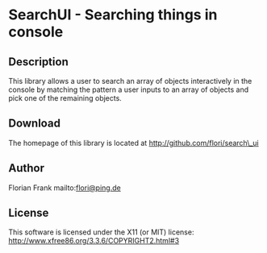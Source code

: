 # SearchUI - Searching things in console

## Description

This library allows a user to search an array of objects
interactively in the console by matching the pattern a user inputs to an
array of objects and pick one of the remaining objects.

## Download

The homepage of this library is located at http://github.com/flori/search\_ui

## Author

Florian Frank mailto:flori@ping.de

## License

This software is licensed under the X11 (or MIT) license:
http://www.xfree86.org/3.3.6/COPYRIGHT2.html#3

